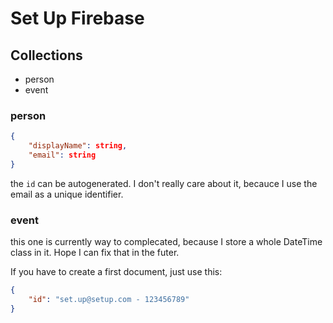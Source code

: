 # Set Up Firebase

## Collections

- person
- event

### person

```json
{
    "displayName": string,
    "email": string
}
```

the `id` can be autogenerated. I don't really care about it, becauce I use the email as a unique identifier.

### event

this one is currently way to complecated, because I store a whole DateTime class in it. Hope I can fix that in the futer.

If you have to create a first document, just use this:

```json
{
    "id": "set.up@setup.com - 123456789"
}
```